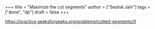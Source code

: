 +++
title = "Maximize the cut segments"
author = ["Seshal Jain"]
tags = ["done", "dp"]
draft = false
+++

<https://practice.geeksforgeeks.org/problems/cutted-segments/0>
